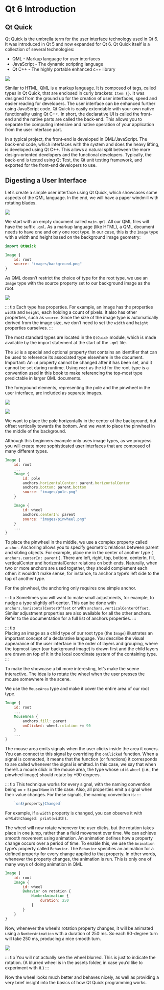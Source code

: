 # Qt 6 Introduction

## Qt Quick

Qt Quick is the umbrella term for the user interface technology used in Qt 6. It was introduced in Qt 5 and now expanded for Qt 6. Qt Quick itself is a collection of several technologies:

* QML - Markup language for user interfaces
* JavaScript - The dynamic scripting language
* Qt C++ - The highly portable enhanced c++ library

![](./assets/qt6_overview.png)

Similar to HTML, QML is a markup language. It is composed of tags, called types in Qt Quick, that are enclosed in curly brackets: `Item {}`. It was designed from the ground up for the creation of user interfaces, speed and easier reading for developers. The user interface can be enhanced further using JavaScript code. Qt Quick is easily extendable with your own native functionality using Qt C++. In short, the declarative UI is called the front-end and the native parts are called the back-end. This allows you to separate the computing intensive and native operation of your application from the user interface part.

In a typical project, the front-end is developed in QML/JavaScript. The back-end code, which interfaces with the system and does the heavy lifting, is developed using Qt C++. This allows a natural split between the more design-oriented developers and the functional developers. Typically, the back-end is tested using Qt Test, the Qt unit testing framework, and exported for the front-end developers to use.

## Digesting a User Interface

Let’s create a simple user interface using Qt Quick, which showcases some aspects of the QML language. In the end, we will have a paper windmill with rotating blades.

![](./assets/showcase.png)

We start with an empty document called `main.qml`. All our QML files will have the suffix `.qml`. As a markup language (like HTML), a QML document needs to have one and only one root type. In our case, this is the `Image` type with a width and height based on the background image geometry:

```qml
import QtQuick

Image {
    id: root
    source: "images/background.png"
}
```

As QML doesn’t restrict the choice of type for the root type, we use an `Image` type with the source property set to our background image as the root.

![](./assets/background.png)

::: tip
Each type has properties. For example, an image has the properties `width` and `height`, each holding a count of pixels. It also has other properties, such as `source`. Since the size of the image type is automatically derived from the image size, we don’t need to set the `width` and `height` properties ourselves.
:::

The most standard types are located in the `QtQuick` module, which is made available by the import statement at the start of the `.qml` file.

The `id` is a special and optional property that contains an identifier that can be used to reference its associated type elsewhere in the document. Important: An `id` property cannot be changed after it has been set, and it cannot be set during runtime. Using `root` as the id for the root-type is a convention used in this book to make referencing the top-most type predictable in larger QML documents.

The foreground elements, representing the pole and the pinwheel in the user interface, are included as separate images.


![](./assets/pole.png)

![](./assets/pinwheel.png)

We want to place the pole horizontally in the center of the background, but offset vertically towards the bottom. And we want to place the pinwheel in the middle of the background.

Although this beginners example only uses image types, as we progress you will create more sophisticated user interfaces that are composed of many different types.

```qml
Image {
    id: root
    ...
    Image {
        id: pole
        anchors.horizontalCenter: parent.horizontalCenter
        anchors.bottom: parent.bottom
        source: "images/pole.png"
    }

    Image {
        id: wheel
        anchors.centerIn: parent
        source: "images/pinwheel.png"
    }
    ...
}
```

To place the pinwheel in the middle, we use a complex property called `anchor`. Anchoring allows you to specify geometric relations between parent and sibling objects. For example, place me in the center of another type ( `anchors.centerIn: parent` ). There are left, right, top, bottom, centerIn, fill, verticalCenter and horizontalCenter relations on both ends. Naturally, when two or more anchors are used together, they should complement each other: it wouldn’t make sense, for instance, to anchor a type’s left side to the top of another type.

For the pinwheel, the anchoring only requires one simple anchor.

::: tip
Sometimes you will want to make small adjustments, for example, to nudge a type slightly off-center. This can be done with `anchors.horizontalCenterOffset` or with `anchors.verticalCenterOffset`. Similar adjustment properties are also available for all the other anchors. Refer to the documentation for a full list of anchors properties.
:::

::: tip    
Placing an image as a child type of our root type (the `Image`) illustrates an important concept of a declarative language. You describe the visual appearance of the user interface in the order of layers and grouping, where the topmost layer (our background image) is drawn first and the child layers are drawn on top of it in the local coordinate system of the containing type.
:::

To make the showcase a bit more interesting, let’s make the scene interactive. The idea is to rotate the wheel when the user presses the mouse somewhere in the scene.

We use the `MouseArea` type and make it cover the entire area of our root type.

```qml
Image {
    id: root
    ...
    MouseArea {
        anchors.fill: parent
        onClicked: wheel.rotation += 90
    }
    ...
}
```

The mouse area emits signals when the user clicks inside the area it covers. You can connect to this signal by overriding the `onClicked` function. When a signal is connected, it means that the function (or functions) it corresponds to are called whenever the signal is emitted. In this case, we say that when there’s a mouse click in the mouse area, the type whose `id` is `wheel` (i.e., the pinwheel image) should rotate by +90 degrees.

::: tip
This technique works for every signal, with the naming convention being `on` + `SignalName` in title case. Also, all properties emit a signal when their value changes. For these signals, the naming convention is:
:::

```js
    `on${property}Changed`
```

For example, if a `width` property is changed, you can observe it with `onWidthChanged: print(width)`.

The wheel will now rotate whenever the user clicks, but the rotation takes place in one jump, rather than a fluid movement over time. We can achieve smooth movement using animation. An animation defines how a property change occurs over a period of time. To enable this, we use the `Animation` type’s property called `Behavior`. The `Behavior` specifies an animation for a defined property for every change applied to that property. In other words, whenever the property changes, the animation is run. This is only one of many ways of doing animation in QML.

```qml
Image {
    id: root
    Image {
        id: wheel
        Behavior on rotation {
            NumberAnimation {
                duration: 250
            }
        }
    }
}
```

Now, whenever the wheel’s rotation property changes, it will be animated using a `NumberAnimation` with a duration of 250 ms. So each 90-degree turn will take 250 ms, producing a nice smooth turn.

![](./assets/scene2.png)

::: tip
You will not actually see the wheel blurred. This is just to indicate the rotation. (A blurred wheel is in the assets folder, in case you’d like to experiment with it.)
:::

Now the wheel looks much better and behaves nicely, as well as providing a very brief insight into the basics of how Qt Quick programming works.

